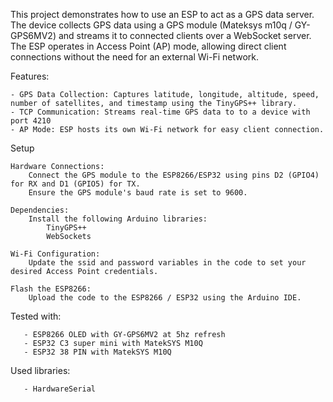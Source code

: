 This project demonstrates how to use an ESP to act as a GPS data server. The device collects GPS data using a GPS module (Mateksys m10q / GY-GPS6MV2) and streams it to connected clients over a WebSocket server. The ESP operates in Access Point (AP) mode, allowing direct client connections without the need for an external Wi-Fi network.

Features:

    - GPS Data Collection: Captures latitude, longitude, altitude, speed, number of satellites, and timestamp using the TinyGPS++ library.
    - TCP Communication: Streams real-time GPS data to to a device with port 4210
    - AP Mode: ESP hosts its own Wi-Fi network for easy client connection.

Setup

    Hardware Connections:
        Connect the GPS module to the ESP8266/ESP32 using pins D2 (GPIO4) for RX and D1 (GPIO5) for TX.
        Ensure the GPS module's baud rate is set to 9600.

    Dependencies:
        Install the following Arduino libraries:
            TinyGPS++
            WebSockets

    Wi-Fi Configuration:
        Update the ssid and password variables in the code to set your desired Access Point credentials.

    Flash the ESP8266:
        Upload the code to the ESP8266 / ESP32 using the Arduino IDE.

Tested with:

       - ESP8266 OLED with GY-GPS6MV2 at 5hz refresh
       - ESP32 C3 super mini with MatekSYS M10Q 
       - ESP32 38 PIN with MatekSYS M10Q 

Used libraries:

       - HardwareSerial
